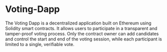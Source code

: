 # Voting-Dapp
The Voting Dapp is a decentralized application built on Ethereum using Solidity smart contracts. It allows users to participate in a transparent and tamper-proof voting process. Only the contract owner can add candidates and control the start and end of the voting session, while each participant is limited to a single, verifiable vote.
